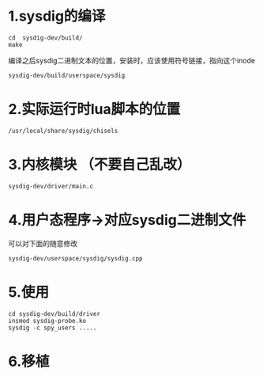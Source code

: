 # 1.sysdig的编译
```
cd  sysdig-dev/build/
make
```
编译之后sysdig二进制文本的位置，安装时，应该使用符号链接，指向这个inode
```
sysdig-dev/build/userspace/sysdig
```


# 2.实际运行时lua脚本的位置
```
/usr/local/share/sysdig/chisels
```
# 3.内核模块 （不要自己乱改）
```
sysdig-dev/driver/main.c
```

# 4.用户态程序->对应sysdig二进制文件
可以对下面的随意修改
```
sysdig-dev/userspace/sysdig/sysdig.cpp
```

# 5.使用
```
cd sysdig-dev/build/driver
insmod sysdig-probe.ko
sysdig -c spy_users .....
```

# 6.移植
```

```
